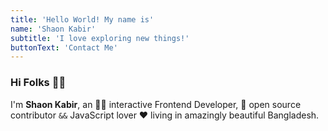 ```yaml
---
title: 'Hello World! My name is'
name: 'Shaon Kabir'
subtitle: 'I love exploring new things!'
buttonText: 'Contact Me'
---
```


### Hi Folks 👋🏼

I'm **Shaon Kabir**, an 👨‍💻 interactive Frontend Developer, 
🚀 open source contributor `&&` JavaScript lover ❤️ living in amazingly beautiful Bangladesh.
